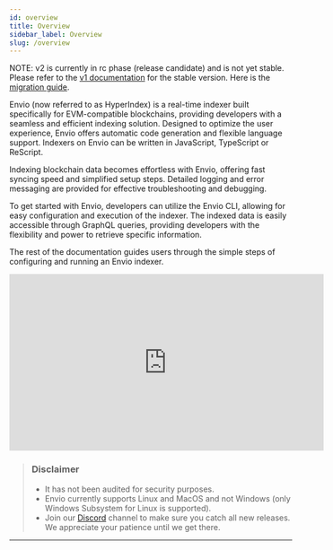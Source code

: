 ```yaml
---
id: overview
title: Overview
sidebar_label: Overview
slug: /overview
---
```


NOTE: v2 is currently in rc phase (release candidate) and is not yet stable. Please refer to the [v1 documentation](https://docs.envio.dev/docs/HyperIndex) for the stable version. Here is the [migration guide](./migration-guide-v1-v2).

Envio (now referred to as HyperIndex) is a real-time indexer built specifically for EVM-compatible blockchains, providing developers with a seamless and efficient indexing solution. Designed to optimize the user experience, Envio offers automatic code generation and flexible language support.
Indexers on Envio can be written in JavaScript, TypeScript or ReScript.

Indexing blockchain data becomes effortless with Envio, offering fast syncing speed and simplified setup steps. Detailed logging and error messaging are provided for effective troubleshooting and debugging.

<!-- One of the standout features of Envio is its ability to aggregate and index data from multiple chains into a hosted database, ensuring reliable uptime and providing monitoring capabilities for the indexer's health status.
-->

To get started with Envio, developers can utilize the Envio CLI, allowing for easy configuration and execution of the indexer. The indexed data is easily accessible through GraphQL queries, providing developers with the flexibility and power to retrieve specific information.

The rest of the documentation guides users through the simple steps of configuring and running an Envio indexer.

<iframe width="560" height="315" src="https://www.youtube.com/embed/cbiiWtxFnMk" title="YouTube video player" frameborder="0" allow="accelerometer; autoplay; clipboard-write; encrypted-media; gyroscope; picture-in-picture" allowfullscreen></iframe>

> ### Disclaimer
>
> - It has not been audited for security purposes.
> - Envio currently supports Linux and MacOS and not Windows (only Windows Subsystem for Linux is supported).
> - Join our [Discord](https://discord.gg/Q9qt8gZ2fX) channel to make sure you catch all new releases. We appreciate your patience until we get there.

---
